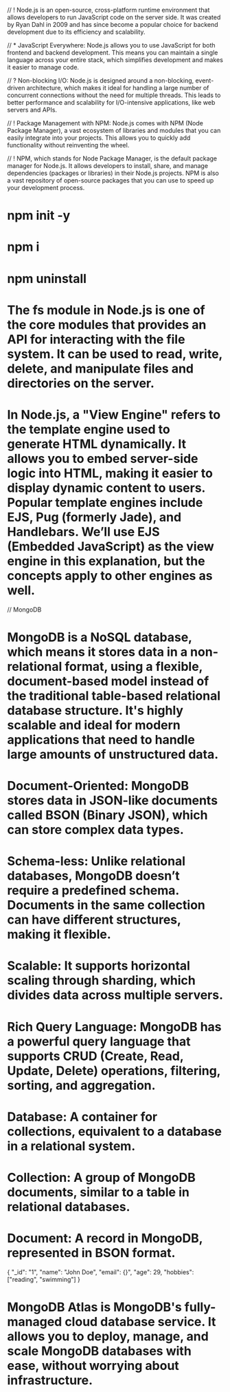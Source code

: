 // ! Node.js is an open-source, cross-platform runtime environment that allows developers to run JavaScript code on the server side. It was created by Ryan Dahl in 2009 and has since become a popular choice for backend development due to its efficiency and scalability.

// \* JavaScript Everywhere: Node.js allows you to use JavaScript for both frontend and backend development. This means you can maintain a single language across your entire stack, which simplifies development and makes it easier to manage code.

// ? Non-blocking I/O: Node.js is designed around a non-blocking, event-driven architecture, which makes it ideal for handling a large number of concurrent connections without the need for multiple threads. This leads to better performance and scalability for I/O-intensive applications, like web servers and APIs.

// ! Package Management with NPM: Node.js comes with NPM (Node Package Manager), a vast ecosystem of libraries and modules that you can easily integrate into your projects. This allows you to quickly add functionality without reinventing the wheel.

// ! NPM, which stands for Node Package Manager, is the default package manager for Node.js. It allows developers to install, share, and manage dependencies (packages or libraries) in their Node.js projects. NPM is also a vast repository of open-source packages that you can use to speed up your development process.

# npm init -y

# npm i <package-name>

# npm uninstall <package-name>

# The fs module in Node.js is one of the core modules that provides an API for interacting with the file system. It can be used to read, write, delete, and manipulate files and directories on the server.

# In Node.js, a "View Engine" refers to the template engine used to generate HTML dynamically. It allows you to embed server-side logic into HTML, making it easier to display dynamic content to users. Popular template engines include EJS, Pug (formerly Jade), and Handlebars. We’ll use EJS (Embedded JavaScript) as the view engine in this explanation, but the concepts apply to other engines as well.

// MongoDB

# MongoDB is a NoSQL database, which means it stores data in a non-relational format, using a flexible, document-based model instead of the traditional table-based relational database structure. It's highly scalable and ideal for modern applications that need to handle large amounts of unstructured data.

# Document-Oriented: MongoDB stores data in JSON-like documents called BSON (Binary JSON), which can store complex data types.

# Schema-less: Unlike relational databases, MongoDB doesn’t require a predefined schema. Documents in the same collection can have different structures, making it flexible.

# Scalable: It supports horizontal scaling through sharding, which divides data across multiple servers.

# Rich Query Language: MongoDB has a powerful query language that supports CRUD (Create, Read, Update, Delete) operations, filtering, sorting, and aggregation.

# Database: A container for collections, equivalent to a database in a relational system.

# Collection: A group of MongoDB documents, similar to a table in relational databases.

# Document: A record in MongoDB, represented in BSON format.

{
"\_id": "1",
"name": "John Doe",
"email": {}",
"age": 29,
"hobbies": ["reading", "swimming"]
}

# MongoDB Atlas is MongoDB's fully-managed cloud database service. It allows you to deploy, manage, and scale MongoDB databases with ease, without worrying about infrastructure.
